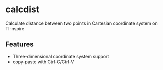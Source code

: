 
# calcdist

Calculate distance between two points in Cartesian coordinate system on TI-nspire

## Features

 - Three-dimensional coordinate system support
 - copy-paste with Ctrl-C/Ctrl-V
